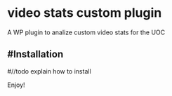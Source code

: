 # video stats custom plugin
A WP plugin to analize custom video stats for the UOC


#Installation
----

#//todo explain how to install



Enjoy!
